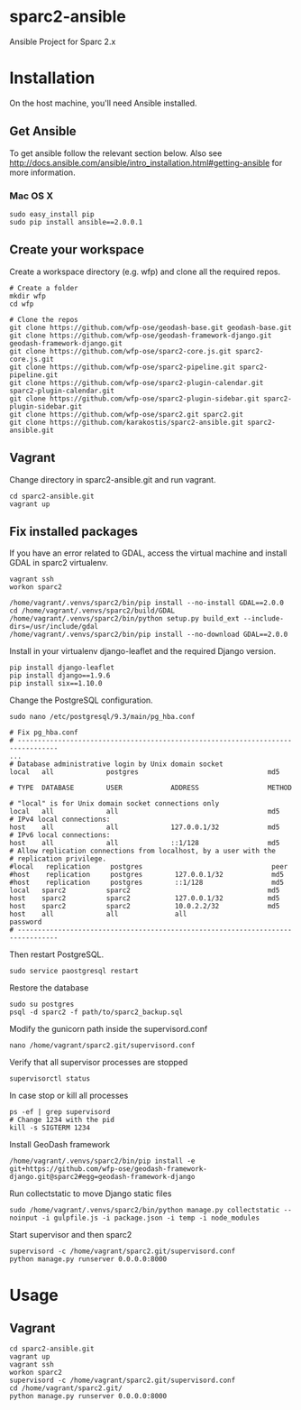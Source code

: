 # sparc2-ansible
Ansible Project for Sparc 2.x

# Installation

On the host machine, you'll need Ansible installed.

## Get Ansible

To get ansible follow the relevant section below.  Also see http://docs.ansible.com/ansible/intro_installation.html#getting-ansible for more information.

### Mac OS X

```
sudo easy_install pip
sudo pip install ansible==2.0.0.1
```

## Create your workspace

Create a workspace directory (e.g. wfp) and clone all the required repos.

```
# Create a folder
mkdir wfp
cd wfp

# Clone the repos
git clone https://github.com/wfp-ose/geodash-base.git geodash-base.git
git clone https://github.com/wfp-ose/geodash-framework-django.git geodash-framework-django.git
git clone https://github.com/wfp-ose/sparc2-core.js.git sparc2-core.js.git
git clone https://github.com/wfp-ose/sparc2-pipeline.git sparc2-pipeline.git
git clone https://github.com/wfp-ose/sparc2-plugin-calendar.git sparc2-plugin-calendar.git
git clone https://github.com/wfp-ose/sparc2-plugin-sidebar.git sparc2-plugin-sidebar.git
git clone https://github.com/wfp-ose/sparc2.git sparc2.git
git clone https://github.com/karakostis/sparc2-ansible.git sparc2-ansible.git
```

## Vagrant

Change directory in sparc2-ansible.git and run vagrant.

```
cd sparc2-ansible.git
vagrant up
```

## Fix installed packages

If you have an error related to GDAL, access the virtual machine and install GDAL in sparc2 virtualenv.

```
vagrant ssh
workon sparc2

/home/vagrant/.venvs/sparc2/bin/pip install --no-install GDAL==2.0.0
cd /home/vagrant/.venvs/sparc2/build/GDAL
/home/vagrant/.venvs/sparc2/bin/python setup.py build_ext --include-dirs=/usr/include/gdal
/home/vagrant/.venvs/sparc2/bin/pip install --no-download GDAL==2.0.0
```

Install in your virtualenv django-leaflet and the required Django version.

```
pip install django-leaflet
pip install django==1.9.6
pip install six==1.10.0
```

Change the PostgreSQL configuration.

```
sudo nano /etc/postgresql/9.3/main/pg_hba.conf

# Fix pg_hba.conf
# --------------------------------------------------------------------------------
...
# Database administrative login by Unix domain socket
local   all             postgres                                md5

# TYPE  DATABASE        USER            ADDRESS                 METHOD

# "local" is for Unix domain socket connections only
local   all             all                                     md5
# IPv4 local connections:
host    all             all             127.0.0.1/32            md5
# IPv6 local connections:
host    all             all             ::1/128                 md5
# Allow replication connections from localhost, by a user with the
# replication privilege.
#local   replication     postgres                                peer
#host    replication     postgres        127.0.0.1/32            md5
#host    replication     postgres        ::1/128                 md5
local   sparc2          sparc2                                  md5
host    sparc2          sparc2           127.0.0.1/32           md5
host    sparc2          sparc2           10.0.2.2/32            md5
host    all             all              all                    password
# --------------------------------------------------------------------------------
```

Then restart PostgreSQL.

```
sudo service paostgresql restart
```

Restore the database

```
sudo su postgres
psql -d sparc2 -f path/to/sparc2_backup.sql
```

Modify the gunicorn path inside the supervisord.conf

```
nano /home/vagrant/sparc2.git/supervisord.conf
```
Verify that all supervisor processes are stopped

```
supervisorctl status
```

In case stop or kill all processes

```
ps -ef | grep supervisord
# Change 1234 with the pid
kill -s SIGTERM 1234
```

Install GeoDash framework

```
/home/vagrant/.venvs/sparc2/bin/pip install -e git+https://github.com/wfp-ose/geodash-framework-django.git@sparc2#egg=geodash-framework-django
```

Run collectstatic to move Django static files

```
sudo /home/vagrant/.venvs/sparc2/bin/python manage.py collectstatic --noinput -i gulpfile.js -i package.json -i temp -i node_modules
```

Start supervisor and then sparc2

```
supervisord -c /home/vagrant/sparc2.git/supervisord.conf
python manage.py runserver 0.0.0.0:8000
```


# Usage

## Vagrant

```
cd sparc2-ansible.git
vagrant up
vagrant ssh
workon sparc2
supervisord -c /home/vagrant/sparc2.git/supervisord.conf
cd /home/vagrant/sparc2.git/
python manage.py runserver 0.0.0.0:8000
```
